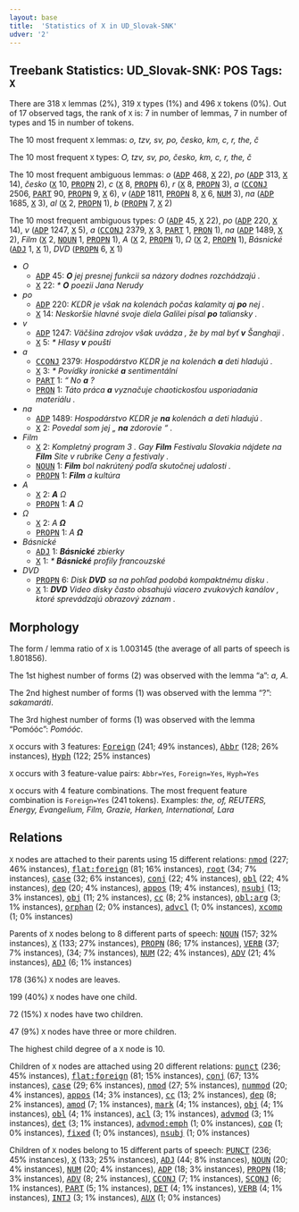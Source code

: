 ```yaml
---
layout: base
title:  'Statistics of X in UD_Slovak-SNK'
udver: '2'
---
```


## Treebank Statistics: UD_Slovak-SNK: POS Tags: `X`

There are 318 `X` lemmas (2%), 319 `X` types (1%) and 496 `X` tokens (0%).
Out of 17 observed tags, the rank of `X` is: 7 in number of lemmas, 7 in number of types and 15 in number of tokens.

The 10 most frequent `X` lemmas: <em>o, tzv, sv, po, česko, km, c, r, the, č</em>

The 10 most frequent `X` types:  <em>O, tzv, sv, po, česko, km, c, r, the, č</em>

The 10 most frequent ambiguous lemmas: <em>o</em> (<tt><a href="sk_snk-pos-ADP.html">ADP</a></tt> 468, <tt><a href="sk_snk-pos-X.html">X</a></tt> 22), <em>po</em> (<tt><a href="sk_snk-pos-ADP.html">ADP</a></tt> 313, <tt><a href="sk_snk-pos-X.html">X</a></tt> 14), <em>česko</em> (<tt><a href="sk_snk-pos-X.html">X</a></tt> 10, <tt><a href="sk_snk-pos-PROPN.html">PROPN</a></tt> 2), <em>c</em> (<tt><a href="sk_snk-pos-X.html">X</a></tt> 8, <tt><a href="sk_snk-pos-PROPN.html">PROPN</a></tt> 6), <em>r</em> (<tt><a href="sk_snk-pos-X.html">X</a></tt> 8, <tt><a href="sk_snk-pos-PROPN.html">PROPN</a></tt> 3), <em>a</em> (<tt><a href="sk_snk-pos-CCONJ.html">CCONJ</a></tt> 2506, <tt><a href="sk_snk-pos-PART.html">PART</a></tt> 90, <tt><a href="sk_snk-pos-PROPN.html">PROPN</a></tt> 9, <tt><a href="sk_snk-pos-X.html">X</a></tt> 6), <em>v</em> (<tt><a href="sk_snk-pos-ADP.html">ADP</a></tt> 1811, <tt><a href="sk_snk-pos-PROPN.html">PROPN</a></tt> 8, <tt><a href="sk_snk-pos-X.html">X</a></tt> 6, <tt><a href="sk_snk-pos-NUM.html">NUM</a></tt> 3), <em>na</em> (<tt><a href="sk_snk-pos-ADP.html">ADP</a></tt> 1685, <tt><a href="sk_snk-pos-X.html">X</a></tt> 3), <em>al</em> (<tt><a href="sk_snk-pos-X.html">X</a></tt> 2, <tt><a href="sk_snk-pos-PROPN.html">PROPN</a></tt> 1), <em>b</em> (<tt><a href="sk_snk-pos-PROPN.html">PROPN</a></tt> 7, <tt><a href="sk_snk-pos-X.html">X</a></tt> 2)

The 10 most frequent ambiguous types:  <em>O</em> (<tt><a href="sk_snk-pos-ADP.html">ADP</a></tt> 45, <tt><a href="sk_snk-pos-X.html">X</a></tt> 22), <em>po</em> (<tt><a href="sk_snk-pos-ADP.html">ADP</a></tt> 220, <tt><a href="sk_snk-pos-X.html">X</a></tt> 14), <em>v</em> (<tt><a href="sk_snk-pos-ADP.html">ADP</a></tt> 1247, <tt><a href="sk_snk-pos-X.html">X</a></tt> 5), <em>a</em> (<tt><a href="sk_snk-pos-CCONJ.html">CCONJ</a></tt> 2379, <tt><a href="sk_snk-pos-X.html">X</a></tt> 3, <tt><a href="sk_snk-pos-PART.html">PART</a></tt> 1, <tt><a href="sk_snk-pos-PRON.html">PRON</a></tt> 1), <em>na</em> (<tt><a href="sk_snk-pos-ADP.html">ADP</a></tt> 1489, <tt><a href="sk_snk-pos-X.html">X</a></tt> 2), <em>Film</em> (<tt><a href="sk_snk-pos-X.html">X</a></tt> 2, <tt><a href="sk_snk-pos-NOUN.html">NOUN</a></tt> 1, <tt><a href="sk_snk-pos-PROPN.html">PROPN</a></tt> 1), <em>Α</em> (<tt><a href="sk_snk-pos-X.html">X</a></tt> 2, <tt><a href="sk_snk-pos-PROPN.html">PROPN</a></tt> 1), <em>Ω</em> (<tt><a href="sk_snk-pos-X.html">X</a></tt> 2, <tt><a href="sk_snk-pos-PROPN.html">PROPN</a></tt> 1), <em>Básnické</em> (<tt><a href="sk_snk-pos-ADJ.html">ADJ</a></tt> 1, <tt><a href="sk_snk-pos-X.html">X</a></tt> 1), <em>DVD</em> (<tt><a href="sk_snk-pos-PROPN.html">PROPN</a></tt> 6, <tt><a href="sk_snk-pos-X.html">X</a></tt> 1)


* <em>O</em>
  * <tt><a href="sk_snk-pos-ADP.html">ADP</a></tt> 45: <em><b>O</b> jej presnej funkcii sa názory dodnes rozchádzajú .</em>
  * <tt><a href="sk_snk-pos-X.html">X</a></tt> 22: <em>* <b>O</b> poezii Jana Nerudy</em>
* <em>po</em>
  * <tt><a href="sk_snk-pos-ADP.html">ADP</a></tt> 220: <em>KĽDR je však na kolenách počas kalamity aj <b>po</b> nej .</em>
  * <tt><a href="sk_snk-pos-X.html">X</a></tt> 14: <em>Neskoršie hlavné svoje diela Galilei písal <b>po</b> taliansky .</em>
* <em>v</em>
  * <tt><a href="sk_snk-pos-ADP.html">ADP</a></tt> 1247: <em>Väčšina zdrojov však uvádza , že by mal byť <b>v</b> Šanghaji .</em>
  * <tt><a href="sk_snk-pos-X.html">X</a></tt> 5: <em>* Hlasy <b>v</b> poušti</em>
* <em>a</em>
  * <tt><a href="sk_snk-pos-CCONJ.html">CCONJ</a></tt> 2379: <em>Hospodárstvo KĽDR je na kolenách <b>a</b> deti hladujú .</em>
  * <tt><a href="sk_snk-pos-X.html">X</a></tt> 3: <em>* Povídky ironické <b>a</b> sentimentální</em>
  * <tt><a href="sk_snk-pos-PART.html">PART</a></tt> 1: <em>“ No <b>a</b> ?</em>
  * <tt><a href="sk_snk-pos-PRON.html">PRON</a></tt> 1: <em>Táto práca <b>a</b> vyznačuje chaotickosťou usporiadania materiálu .</em>
* <em>na</em>
  * <tt><a href="sk_snk-pos-ADP.html">ADP</a></tt> 1489: <em>Hospodárstvo KĽDR je <b>na</b> kolenách a deti hladujú .</em>
  * <tt><a href="sk_snk-pos-X.html">X</a></tt> 2: <em>Povedal som jej „ <b>na</b> zdorovie “ .</em>
* <em>Film</em>
  * <tt><a href="sk_snk-pos-X.html">X</a></tt> 2: <em>Kompletný program 3 . Gay <b>Film</b> Festivalu Slovakia nájdete na <b>Film</b> Site v rubrike Ceny a festivaly .</em>
  * <tt><a href="sk_snk-pos-NOUN.html">NOUN</a></tt> 1: <em><b>Film</b> bol nakrútený podľa skutočnej udalosti .</em>
  * <tt><a href="sk_snk-pos-PROPN.html">PROPN</a></tt> 1: <em><b>Film</b> a kultúra</em>
* <em>Α</em>
  * <tt><a href="sk_snk-pos-X.html">X</a></tt> 2: <em><b>Α</b> Ω</em>
  * <tt><a href="sk_snk-pos-PROPN.html">PROPN</a></tt> 1: <em><b>Α</b> Ω</em>
* <em>Ω</em>
  * <tt><a href="sk_snk-pos-X.html">X</a></tt> 2: <em>Α <b>Ω</b></em>
  * <tt><a href="sk_snk-pos-PROPN.html">PROPN</a></tt> 1: <em>Α <b>Ω</b></em>
* <em>Básnické</em>
  * <tt><a href="sk_snk-pos-ADJ.html">ADJ</a></tt> 1: <em><b>Básnické</b> zbierky</em>
  * <tt><a href="sk_snk-pos-X.html">X</a></tt> 1: <em>* <b>Básnické</b> profily francouzské</em>
* <em>DVD</em>
  * <tt><a href="sk_snk-pos-PROPN.html">PROPN</a></tt> 6: <em>Disk <b>DVD</b> sa na pohľad podobá kompaktnému disku .</em>
  * <tt><a href="sk_snk-pos-X.html">X</a></tt> 1: <em><b>DVD</b> Video disky často obsahujú viacero zvukových kanálov , ktoré sprevádzajú obrazový záznam .</em>

## Morphology

The form / lemma ratio of `X` is 1.003145 (the average of all parts of speech is 1.801856).

The 1st highest number of forms (2) was observed with the lemma “a”: <em>a, Α</em>.

The 2nd highest number of forms (1) was observed with the lemma “?”: <em>sakamaráti</em>.

The 3rd highest number of forms (1) was observed with the lemma “Pomóóc”: <em>Pomóóc</em>.

`X` occurs with 3 features: <tt><a href="sk_snk-feat-Foreign.html">Foreign</a></tt> (241; 49% instances), <tt><a href="sk_snk-feat-Abbr.html">Abbr</a></tt> (128; 26% instances), <tt><a href="sk_snk-feat-Hyph.html">Hyph</a></tt> (122; 25% instances)

`X` occurs with 3 feature-value pairs: `Abbr=Yes`, `Foreign=Yes`, `Hyph=Yes`

`X` occurs with 4 feature combinations.
The most frequent feature combination is `Foreign=Yes` (241 tokens).
Examples: <em>the, of, REUTERS, Energy, Evangelium, Film, Grazie, Harken, International, Lara</em>


## Relations

`X` nodes are attached to their parents using 15 different relations: <tt><a href="sk_snk-dep-nmod.html">nmod</a></tt> (227; 46% instances), <tt><a href="sk_snk-dep-flat-foreign.html">flat:foreign</a></tt> (81; 16% instances), <tt><a href="sk_snk-dep-root.html">root</a></tt> (34; 7% instances), <tt><a href="sk_snk-dep-case.html">case</a></tt> (32; 6% instances), <tt><a href="sk_snk-dep-conj.html">conj</a></tt> (22; 4% instances), <tt><a href="sk_snk-dep-obl.html">obl</a></tt> (22; 4% instances), <tt><a href="sk_snk-dep-dep.html">dep</a></tt> (20; 4% instances), <tt><a href="sk_snk-dep-appos.html">appos</a></tt> (19; 4% instances), <tt><a href="sk_snk-dep-nsubj.html">nsubj</a></tt> (13; 3% instances), <tt><a href="sk_snk-dep-obj.html">obj</a></tt> (11; 2% instances), <tt><a href="sk_snk-dep-cc.html">cc</a></tt> (8; 2% instances), <tt><a href="sk_snk-dep-obl-arg.html">obl:arg</a></tt> (3; 1% instances), <tt><a href="sk_snk-dep-orphan.html">orphan</a></tt> (2; 0% instances), <tt><a href="sk_snk-dep-advcl.html">advcl</a></tt> (1; 0% instances), <tt><a href="sk_snk-dep-xcomp.html">xcomp</a></tt> (1; 0% instances)

Parents of `X` nodes belong to 8 different parts of speech: <tt><a href="sk_snk-pos-NOUN.html">NOUN</a></tt> (157; 32% instances), <tt><a href="sk_snk-pos-X.html">X</a></tt> (133; 27% instances), <tt><a href="sk_snk-pos-PROPN.html">PROPN</a></tt> (86; 17% instances), <tt><a href="sk_snk-pos-VERB.html">VERB</a></tt> (37; 7% instances),  (34; 7% instances), <tt><a href="sk_snk-pos-NUM.html">NUM</a></tt> (22; 4% instances), <tt><a href="sk_snk-pos-ADV.html">ADV</a></tt> (21; 4% instances), <tt><a href="sk_snk-pos-ADJ.html">ADJ</a></tt> (6; 1% instances)

178 (36%) `X` nodes are leaves.

199 (40%) `X` nodes have one child.

72 (15%) `X` nodes have two children.

47 (9%) `X` nodes have three or more children.

The highest child degree of a `X` node is 10.

Children of `X` nodes are attached using 20 different relations: <tt><a href="sk_snk-dep-punct.html">punct</a></tt> (236; 45% instances), <tt><a href="sk_snk-dep-flat-foreign.html">flat:foreign</a></tt> (81; 15% instances), <tt><a href="sk_snk-dep-conj.html">conj</a></tt> (67; 13% instances), <tt><a href="sk_snk-dep-case.html">case</a></tt> (29; 6% instances), <tt><a href="sk_snk-dep-nmod.html">nmod</a></tt> (27; 5% instances), <tt><a href="sk_snk-dep-nummod.html">nummod</a></tt> (20; 4% instances), <tt><a href="sk_snk-dep-appos.html">appos</a></tt> (14; 3% instances), <tt><a href="sk_snk-dep-cc.html">cc</a></tt> (13; 2% instances), <tt><a href="sk_snk-dep-dep.html">dep</a></tt> (8; 2% instances), <tt><a href="sk_snk-dep-amod.html">amod</a></tt> (7; 1% instances), <tt><a href="sk_snk-dep-mark.html">mark</a></tt> (4; 1% instances), <tt><a href="sk_snk-dep-obj.html">obj</a></tt> (4; 1% instances), <tt><a href="sk_snk-dep-obl.html">obl</a></tt> (4; 1% instances), <tt><a href="sk_snk-dep-acl.html">acl</a></tt> (3; 1% instances), <tt><a href="sk_snk-dep-advmod.html">advmod</a></tt> (3; 1% instances), <tt><a href="sk_snk-dep-det.html">det</a></tt> (3; 1% instances), <tt><a href="sk_snk-dep-advmod-emph.html">advmod:emph</a></tt> (1; 0% instances), <tt><a href="sk_snk-dep-cop.html">cop</a></tt> (1; 0% instances), <tt><a href="sk_snk-dep-fixed.html">fixed</a></tt> (1; 0% instances), <tt><a href="sk_snk-dep-nsubj.html">nsubj</a></tt> (1; 0% instances)

Children of `X` nodes belong to 15 different parts of speech: <tt><a href="sk_snk-pos-PUNCT.html">PUNCT</a></tt> (236; 45% instances), <tt><a href="sk_snk-pos-X.html">X</a></tt> (133; 25% instances), <tt><a href="sk_snk-pos-ADJ.html">ADJ</a></tt> (44; 8% instances), <tt><a href="sk_snk-pos-NOUN.html">NOUN</a></tt> (20; 4% instances), <tt><a href="sk_snk-pos-NUM.html">NUM</a></tt> (20; 4% instances), <tt><a href="sk_snk-pos-ADP.html">ADP</a></tt> (18; 3% instances), <tt><a href="sk_snk-pos-PROPN.html">PROPN</a></tt> (18; 3% instances), <tt><a href="sk_snk-pos-ADV.html">ADV</a></tt> (8; 2% instances), <tt><a href="sk_snk-pos-CCONJ.html">CCONJ</a></tt> (7; 1% instances), <tt><a href="sk_snk-pos-SCONJ.html">SCONJ</a></tt> (6; 1% instances), <tt><a href="sk_snk-pos-PART.html">PART</a></tt> (5; 1% instances), <tt><a href="sk_snk-pos-DET.html">DET</a></tt> (4; 1% instances), <tt><a href="sk_snk-pos-VERB.html">VERB</a></tt> (4; 1% instances), <tt><a href="sk_snk-pos-INTJ.html">INTJ</a></tt> (3; 1% instances), <tt><a href="sk_snk-pos-AUX.html">AUX</a></tt> (1; 0% instances)

